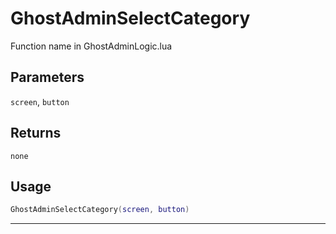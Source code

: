 # GhostAdminSelectCategory
Function name in GhostAdminLogic.lua
## Parameters
`screen`, `button`
## Returns
`none`
## Usage
```lua
GhostAdminSelectCategory(screen, button)
```
---
